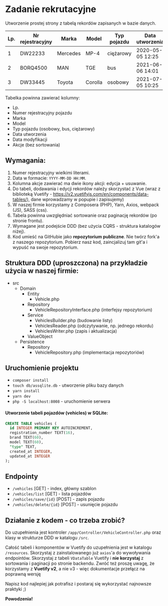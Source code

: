 # Zadanie rekrutacyjne

Utworzenie prostej strony z tabelą rekordów zapisanych w bazie danych.

| Lp. | Nr rejestracyjny | Marka    | Model   | Typ pojazdu | Data utworzenia    | Data modyfikacji | Akcje   |
|-----|------------------|----------|---------|-------------|--------------------|------------------|---------|
| 1   | DW22233          | Mercedes | MP-4    | ciężarowy   | 2020-05-05 12:25   | 2021-06-07 15:05 | (e) (d) |
| 2   | BORQ4500         | MAN      | TGE     | bus         | 2021-06-06 14:01   | 2021-06-06 14:01 | (e) (d) |
| 3   | DW33445          | Toyota   | Corolla | osobowy     | 2021-07-05 10:25   | 2021-08-07 12:05 | (e) (d) |

Tabelka powinna zawierać kolumny:
* Lp.
* Numer rejestracyjny pojazdu
* Marka
* Model
* Typ pojazdu (osobowy, bus, ciężarowy)
* Data utworzenia
* Data modyfikacji
* Akcje (bez sortowania)

## Wymagania:

1. Numer rejestracyjny wielkimi literami.
2. Data w formacie: `YYYY-MM-DD HH:MM`.
3. Kolumna akcje zawierać ma dwie ikony akcji: edycja + usuwanie.
4. Do tabeli, dodawania i edycji rekordów należy skorzystać z Vue (wraz z biblioteką
   Vuetify - https://v2.vuetifyjs.com/en/components/data-tables/), dane wprowadzamy w popupie i zapisujemy)
5. W naszej firmie korzystamy z Composera (PHP), Yarn, Axios, webpack (JS), SASS (css).
6. Tabela powinna uwzględniać sortowanie oraz paginację rekordów (po stronie frontu).
7. Wymagane jest podejście DDD (bez użycia CQRS - struktura katalogów niżej).
8. Kod umieść na GitHubie jako **repozytorium publiczne**. Nie twórz fork'a z naszego repozytorium. Pobierz nasz kod, zaincjalizuj tam git'a i wypuść na swoje repozytorium.

## Struktura DDD (uproszczona) na przykładzie użycia w naszej firmie:

* src
    * Domain
        * Entity
            * Vehicle.php
        * Repository
            * VehicleRepositoryInterface.php (interfejsy repozytorium)
        * Service
            * VehiclesBuilder.php (budowanie listy)
            * VehiclesReader.php (odczytywanie, np. jednego rekordu)
            * VehiclesWriter.php (zapis i aktualizacja)
        * ValueObject
    * Persistence
        * Repository
            * VehicleRepository.php (implementacja repozytoriów)

## Uruchomienie projektu
- `composer install`
- `touch db/assqlite.db` - utworzenie pliku bazy danych
- `yarn install`
- `yarn dev`
- `php -S localhost:8008` - uruchomienie serwera

#### Utworzenie tabeli pojazdów (vehicles) w SQLite:
```SQL
CREATE TABLE vehicles (
  id INTEGER PRIMARY KEY AUTOINCREMENT,
  registration_number TEXT(16),
  brand TEXT(60),
  model TEXT(60),
  "type" TEXT,
  created_at INTEGER,
  updated_at INTEGER
);
```

## Endpointy
- `/vehicles` [GET] - index, główny szablon
- `/vehicles/list` [GET] - lista pojazdów
- `/vehicles/save/{id}` [POST] - zapis pojazdu
- `/vehicles/delete/{id}` [POST] - usunięcie pojazdu

## Działanie z kodem - co trzeba zrobić?
Do uzupełnienia jest kontroler `/app/Controller/VehicleController.php` oraz klasy w strukturze DDD w katalogu `/src`.

Całość tabeli i komponentów w Vuetify do uzupełnienia jest w katalogu `/resources`.
Skorzystaj z zainstalowanego już `axios`'a do wywoływania endpointów. Skorzystaj z tabeli `VDataTable` Vuetify i **nie korzystaj** z sortowania i paginacji po stronie backendu.
Zwróć też proszę uwagę, że korzystamy z **Vuetify v2**, a nie v3 - więc dokumentacje przełącz na poprawną wersję

Napisz kod najlepiej jak potrafisz i postaraj się wykorzystać najnowsze praktyki ;)

**Powodzenia!**
